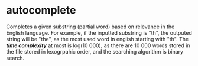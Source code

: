 # autocomplete
Completes a given substring (partial word) based on relevance in the English language. For example, if the inputted substring is "th", the outputed string will be "the", as the most used
word in english starting with "th". The ***time complexity*** at most is log(10 000), as there are 10 000 words stored in the file stored in lexogrpahic order, and the searching algorithm is binary search.
